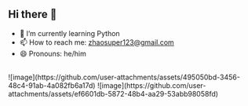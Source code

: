 ## Hi there 👋
- 🌱 I’m currently learning Python
- 📫 How to reach me: zhaosuper123@gmail.com
- 😄 Pronouns: he/him
<br>
![image](https://github.com/user-attachments/assets/495050bd-3456-48c4-91ab-4a082fb6a17d)
![image](https://github.com/user-attachments/assets/ef6601db-5872-48b4-aa29-53abb98058fd)
